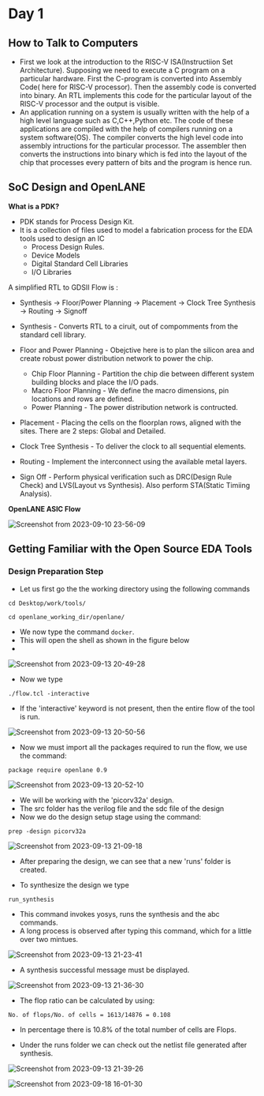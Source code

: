 # Day 1

## How to Talk to Computers
- First we look at the introduction to the RISC-V ISA(Instructiion Set Architecture). Supposing we need to execute a C program on a particular hardware. First the C-program is converted into Assembly Code( here for RISC-V processor). Then the assembly code is converted into binary. An RTL implements this code for the particular layout of the RISC-V processor and the output is visible.
- An application running on a system is usually written with the help of a high level language such as C,C++,Python etc. The code of these applications are compiled with the help of compilers running on a system software(OS). The compiler converts the high level code into assembly intructions for the particular processor. The assembler then converts the instructions into binary which is fed into the layout of the chip that processes every pattern of bits and the program is hence run.

## SoC Design and OpenLANE

**What is a PDK?**
- PDK stands for Process Design Kit.
- It is a collection of files used to model a fabrication process for the EDA tools used to design an IC
  - Process Design Rules.
  - Device Models
  - Digital Standard Cell Libraries
  - I/O Libraries
 
A simplified RTL to GDSII Flow is :
- Synthesis -> Floor/Power Planning -> Placement -> Clock Tree Synthesis -> Routing -> Signoff

- Synthesis - Converts RTL to a ciruit, out of compomments from the standard cell library.
- Floor and Power Planning - Obejctive here is to plan the silicon area and create robust power distribution network to power the chip.
  - Chip Floor Planning - Partition the chip die between different system building blocks and place the I/O pads.
  - Macro Floor Planning - We define the macro dimensions, pin locations and rows are defined.
  - Power Planning - The power distribution network is contructed.
- Placement - Placing the cells on the floorplan rows, aligned with the sites. There are 2 steps: Global and Detailed.
- Clock Tree Synthesis - To deliver the clock to all sequential elements.
- Routing - Implement the interconnect using the available metal layers.
- Sign Off - Perform physical verification such as DRC(Design Rule Check) and LVS(Layout vs Synthesis). Also perform STA(Static Timiing Analysis).

**OpenLANE ASIC Flow**

![Screenshot from 2023-09-10 23-56-09](https://github.com/AniruddhaN2203/pes_pd/assets/142299140/b1bbef29-0748-4fd7-acf8-8c421d599aca)

## Getting Familiar with the Open Source EDA Tools

### Design Preparation Step

- Let us first go the the working directory using the following commands
```
cd Desktop/work/tools/
```

```
cd openlane_working_dir/openlane/
```
- We now type the command ```docker```.
- This will open the shell as shown in the figure below
- 
![Screenshot from 2023-09-13 20-49-28](https://github.com/NandeeshaSwamy/pes_pd/assets/135755149/57850463-57c1-43eb-9d04-0122add76552)

- Now we type
```
./flow.tcl -interactive
```
- If the 'interactive' keyword is not present, then the entire flow of the tool is run.

![Screenshot from 2023-09-13 20-50-56](https://github.com/NandeeshaSwamy/pes_pd/assets/135755149/b0b3176c-51c3-4cdc-809f-de2dd3734da0)


- Now we must import all the packages required to run the flow, we use the command:
```
package require openlane 0.9
```
![Screenshot from 2023-09-13 20-52-10](https://github.com/NandeeshaSwamy/pes_pd/assets/135755149/02b2652b-fae4-4576-a726-190bfbfbf0ef)

- We will be working with the 'picorv32a' design.
- The src folder has the verilog file and the sdc file of the design
- Now we do the design setup stage using the command:
```
prep -design picorv32a
```
![Screenshot from 2023-09-13 21-09-18](https://github.com/NandeeshaSwamy/pes_pd/assets/135755149/da10c62a-2342-4b0a-912b-c825399c219c)

- After preparing the design, we can see that a new 'runs' folder is created.

- To synthesize the design we type
```
run_synthesis
```
- This command invokes yosys, runs the synthesis and the abc commands.
- A long process is observed after typing this command, which for a little over two mintues.

![Screenshot from 2023-09-13 21-23-41](https://github.com/NandeeshaSwamy/pes_pd/assets/135755149/11ed643c-84d0-42e3-9cd0-52ff30146a06)

- A synthesis successful message must be displayed.

![Screenshot from 2023-09-13 21-36-30](https://github.com/NandeeshaSwamy/pes_pd/assets/135755149/5be4b9a0-8d52-49e6-8a2a-e065f6f988a2)

- The flop ratio can be calculated by using:
```
No. of flops/No. of cells = 1613/14876 = 0.108
```
- In percentage there is 10.8% of the total number of cells are Flops.

- Under the runs folder we can check out the netlist file generated after synthesis.

![Screenshot from 2023-09-13 21-39-26](https://github.com/NandeeshaSwamy/pes_pd/assets/135755149/60fe79cf-a698-4342-a330-f7ae4a8d4b69)























![Screenshot from 2023-09-18 16-01-30](https://github.com/NandeeshaSwamy/pes_pd/assets/135755149/43ed9a97-2c00-48e0-8bfa-717d74a80dea)
